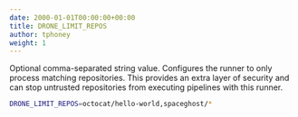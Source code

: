 ```yaml
---
date: 2000-01-01T00:00:00+00:00
title: DRONE_LIMIT_REPOS
author: tphoney
weight: 1
---
```


Optional comma-separated string value. Configures the runner to only process matching repositories. This provides an extra layer of security and can stop untrusted repositories from executing pipelines with this runner.

```bash
DRONE_LIMIT_REPOS=octocat/hello-world,spaceghost/*
```
